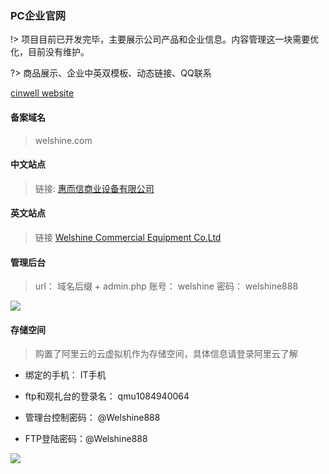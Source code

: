 ### PC企业官网

!> 项目目前已开发完毕，主要展示公司产品和企业信息。内容管理这一块需要优化，目前没有维护。

?> 商品展示、企业中英双模板、动态链接、QQ联系

[cinwell website](http://www.welshine.com ':include :type=iframe width=100% height=800px')

#### 备案域名

> welshine.com

#### 中文站点

> 链接:  [惠而信商业设备有限公司](http://www.welshine.com/ "惠而信商业设备有限公司")

#### 英文站点

> 链接  [Welshine Commercial Equipment Co.Ltd](http://en.welshine.com/ "Welshine Commercial Equipment Co.Ltd")

#### 管理后台

> url： 域名后缀 + admin.php 账号： welshine 密码： welshine888

![](https://www.showdoc.cc/server/api/common/visitfile/sign/4f45d770f24434537b49ae08b4cdb358?showdoc=.jpg)

#### 存储空间

> 购置了阿里云的云虚拟机作为存储空间，具体信息请登录阿里云了解

- 绑定的手机： IT手机

- ftp和观礼台的登录名： qmu1084940064

- 管理台控制密码： @Welshine888

- FTP登陆密码：@Welshine888

![](https://www.showdoc.cc/server/api/common/visitfile/sign/7c4816e27ec25ac50beb3ec4a93e1854?showdoc=.jpg)